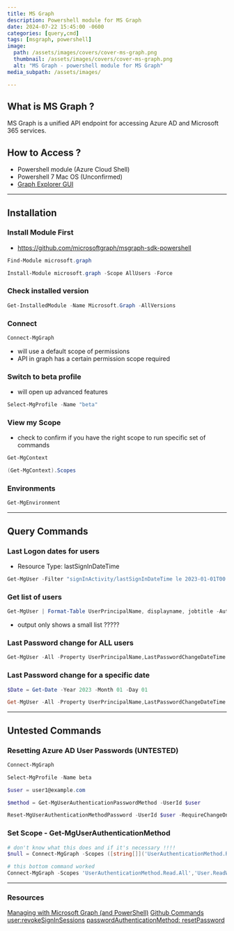 ```yaml
---
title: MS Graph
description: Powershell module for MS Graph
date: 2024-07-22 15:45:00 -0600
categories: [query,cmd]
tags: [msgraph, powershell]
image:
  path: /assets/images/covers/cover-ms-graph.png
  thumbnail: /assets/images/covers/cover-ms-graph.png
  alt: "MS Graph - powershell module for MS Graph"
media_subpath: /assets/images/

---
```

## What is MS Graph ?

MS Graph is a unified API endpoint for accessing Azure AD and Microsoft 365 services.

## How to Access ?

- Powershell module (Azure Cloud Shell)
- Powershell 7 Mac OS (Unconfirmed)
- [Graph Explorer GUI](https://developer.microsoft.com/graph/graph-explorer0)

---------------------------------------------------

## Installation

### Install Module First

- https://github.com/microsoftgraph/msgraph-sdk-powershell

```powershell
Find-Module microsoft.graph

Install-Module microsoft.graph -Scope AllUsers -Force
```

### Check installed version

```powershell
Get-InstalledModule -Name Microsoft.Graph -AllVersions
```

### Connect

```powershell
Connect-MgGraph
```

- will use a default scope of permissions
- API in graph has a certain permission scope required

### Switch to beta profile

- will open up advanced features

```powershell
Select-MgProfile -Name "beta"
```

### View my Scope

- check to confirm if you have the right scope to run specific set of commands

```powershell
Get-MgContext

(Get-MgContext).Scopes
```

### Environments

```powershell
Get-MgEnvironment
```

---

## Query Commands

### Last Logon dates for users

- Resource Type: lastSignInDateTime

```powershell
Get-MgUser -Filter "signInActivity/lastSignInDateTime le 2023-01-01T00:00:00Z" | Format-Table UserPrincipalName, displayname -AutoSize
```

### Get list of users

```powershell
Get-MgUser | Format-Table UserPrincipalName, displayname, jobtitle -AutoSize
```

- output only shows a small list ?????

### Last Password change for ALL users

```powershell
Get-MgUser -All -Property UserPrincipalName,LastPasswordChangeDateTime | Select-Object UserPrincipalName,LastPasswordChangeDateTime
```

### Last Password change for a specific date

```powershell
$Date = Get-Date -Year 2023 -Month 01 -Day 01

Get-MgUser -All -Property UserPrincipalName,LastPasswordChangeDateTime | Where-Object { $_.LastPasswordChangeDateTime.Date -ge $Date } | Select-Object UserPrincipalName,LastPasswordChangeDateTime
```

---

## Untested Commands

### Resetting Azure AD User Passwords (UNTESTED)

```powershell
Connect-MgGraph

Select-MgProfile -Name beta

$user = user1@example.com

$method = Get-MgUserAuthenticationPasswordMethod -UserId $user

Reset-MgUserAuthenticationMethodPassword -UserId $user -RequireChangeOnNextSignIn -AuthenticationMethodId $method.id -NewPassword "zQ7!Ra3MM6ha"
```

### Set Scope - Get-MgUserAuthenticationMethod

```powershell
# don't know what this does and if it's necessary !!!!
$null = Connect-MgGraph -Scopes ([string[]]('UserAuthenticationMethod.Read.All','User.ReadWrite.All')) -TenantId $TenantId -Environment 'Global' -ContextScope 'Process'

# this bottom command worked
Connect-MgGraph -Scopes 'UserAuthenticationMethod.Read.All','User.ReadWrite.All'

```

---

### Resources

[Managing with Microsoft Graph (and PowerShell)](https://www.youtube.com/watch?v=bF8vkzXJsAY&t=150s)
[Github Commands](https://github.com/johnthebrit/RandomStuff/blob/master/AzureAD/MGAADDemo.ps1)
[user:revokeSignInSessions](https://learn.microsoft.com/en-us/graph/api/user-revokesigninsessions?view=graph-rest-beta&tabs=http)
[passwordAuthenticationMethod: resetPassword](https://learn.microsoft.com/en-us/graph/api/authenticationmethod-resetpassword?view=graph-rest-beta&tabs=http)
